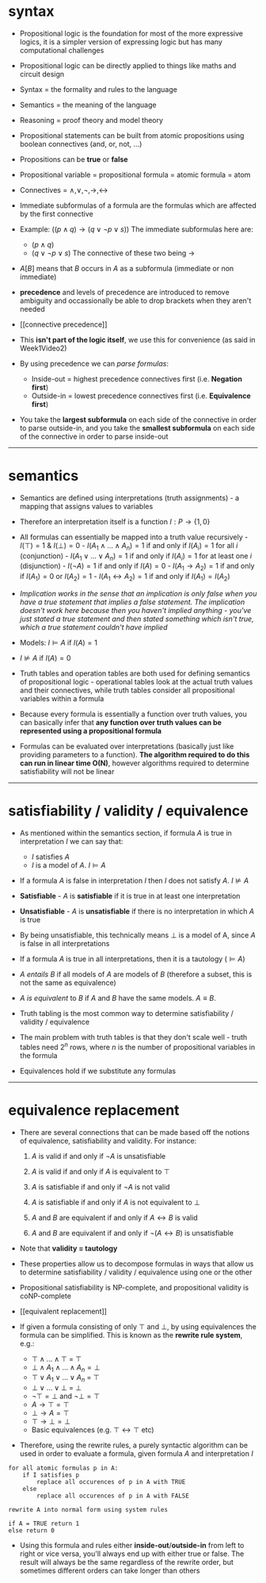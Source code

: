 # syntax

- Propositional logic is the foundation for most of the more expressive logics, it is a simpler version of expressing logic but has many computational challenges
- Propositional logic can be directly applied to things like maths and circuit design

- Syntax = the formality and rules to the language
- Semantics = the meaning of the language
- Reasoning = proof theory and model theory

- Propositional statements can be built from atomic propositions using boolean connectives (and, or, not, ...)
- Propositions can be **true** or **false**
- Propositional variable = propositional formula = atomic formula = atom

- Connectives = $\land$,$\lor$,$\lnot$,$\rightarrow$,$\leftrightarrow$
- Immediate subformulas of a formula are the formulas which are affected by the first connective
- Example: $((p\land q)\rightarrow(q\lor \lnot p \lor s))$
  The immediate subformulas here are:
  - $(p\land q)$
  - $(q\lor \lnot p \lor s)$
  The connective of these two being $\rightarrow$

- $A[B]$ means that $B$ occurs in $A$ as a subformula (immediate or non immediate)

- **precedence** and levels of precedence are introduced to remove ambiguity and occassionally be able to drop brackets when they aren't needed
- [[connective precedence]]

- This **isn't part of the logic itself**, we use this for convenience (as said in Week1Video2)
- By using precedence we can *parse formulas*:
	- Inside-out = highest precedence connectives first (i.e. **Negation first**)
	- Outside-in = lowest precedence connectives first (i.e. **Equivalence first**)
- You take the **largest subformula** on each side of the connective in order to parse outside-in, and you take the **smallest subformula** on each side of the connective in order to parse inside-out

***

# semantics

- Semantics are defined using interpretations (truth assignments) - a mapping that assigns values to variables
- Therefore an interpretation itself is a function
  $I : P \rightarrow \{1,0\}$
- All formulas can essentially be mapped into a truth value recursively
	  - $I(\top) = 1$  & $I(\bot) = 0$ 
	  - $I(A_1 \land ... \land A_n) = 1$ if and only if $I(A_i) = 1$ for all $i$ (conjunction)
	  - $I(A_1 \lor ... \lor A_n) = 1$ if and only if $I(A_i) = 1$ for at least one $i$ (disjunction)
	  - $I(\lnot A) = 1$ if and only if $I(A) = 0$
	  - $I(A_1 \rightarrow A_2) = 1$ if and only if $I(A_1) = 0$ or $I(A_2) = 1$
	  - $I(A_1\leftrightarrow A_2) = 1$ if and only if $I(A_1) = I(A_2)$

- *Implication works in the sense that an implication is only false when you have a true statement that implies a false statement. The implication doesn't work here because then you haven't implied anything - you've just stated a true statement and then stated something which isn't true, which a true statement couldn't have implied*
- Models: $I \vDash A$ if $I(A) = 1$ 
- $I \nvDash A$ if $I(A) = 0$
- Truth tables and operation tables are both used for defining semantics of propositional logic - operational tables look at the actual truth values and their connectives, while truth tables consider all propositional variables within a formula

- Because every formula is essentially a function over truth values, you can basically infer that **any function over truth values can be represented using a propositional formula**

- Formulas can be evaluated over interpretations (basically just like providing parameters to a function). **The algorithm required to do this can run in linear time O(N)**, however algorithms required to determine satisfiability will not be linear

***

# satisfiability / validity / equivalence

- As mentioned within the semantics section, if formula $A$ is true in interpretation $I$ we can say that:
	- $I$ satisfies $A$
	- $I$ is a model of $A$. $I \vDash A$
- If a formula $A$ is false in interpretation $I$ then $I$ does not satisfy $A$. $I \nvDash A$
- **Satisfiable** - $A$ is **satisfiable** if it is true in at least one interpretation
- **Unsatisfiable** - $A$ is **unsatisfiable** if there is no interpretation in which $A$ is true
- By being unsatisfiable, this technically means $\bot$ is a model of A, since $A$ is false in all interpretations

- If a formula $A$ is true in all interpretations, then it is a tautology ($\vDash A$)
- $A$ *entails* $B$ if all models of $A$ are models of $B$ (therefore a subset, this is not the same as equivalence)
- $A$ *is equivalent* to $B$ if $A$ and $B$ have the same models. $A \equiv B$.

- Truth tabling is the most common way to determine satisfiability / validity / equivalence 
- The main problem with truth tables is that they don't scale well - truth tables need $2^n$ rows, where $n$ is the number of propositional variables in the formula

- Equivalences hold if we substitute any formulas

***

# equivalence replacement

- There are several connections that can be made based off the notions of equivalence, satisfiability and validity. For instance:
	1. $A$ is valid if and only if $\lnot A$ is unsatisfiable
	2. $A$ is valid if and only if $A$ is equivalent to $\top$

	3. $A$ is satisfiable if and only if $\lnot A$ is not valid
	4. $A$ is satisfiable if and only if $A$ is not equivalent to $\bot$

	5. $A$ and $B$ are equivalent if and only if $A\leftrightarrow B$ is valid
	
	6. $A$ and $B$ are equivalent if and only if $\lnot (A\leftrightarrow B)$ is unsatisfiable

- Note that **validity = tautology**
- These properties allow us to decompose formulas in ways that allow us to determine satisfiability / validity / equivalence using one or the other
- Propositional satisfiability is NP-complete, and propositional validity is coNP-complete

- [[equivalent replacement]]

- If given a formula consisting of only $\top$ and $\bot$, by using equivalences the formula can be simplified. This is known as the **rewrite rule system**, e.g.:
	- $\top \land ... \land \top$ = $\top$
	- $\bot \land A_1 \land ... \land A_n = \bot$
	- $\top \lor A_1 \lor ... \lor A_n$ = $\top$
	- $\bot \lor ... \lor \bot$ = $\bot$
	- $\lnot \top = \bot$ and $\lnot \bot = \top$
	- $A \rightarrow \top = \top$
	- $\bot \rightarrow A = \top$
	- $\top \rightarrow \bot = \bot$
	- Basic equivalences (e.g. $\top \leftrightarrow \top$ etc)

- Therefore, using the rewrite rules, a purely syntactic algorithm can be used in order to evaluate a formula, given formula $A$ and interpretation $I$
  
```
for all atomic formulas p in A:
	if I satisfies p
		replace all occurences of p in A with TRUE
	else
		replace all occurences of p in A with FALSE

rewrite A into normal form using system rules

if A = TRUE return 1
else return 0
```

- Using this formula and rules either **inside-out**/**outside-in** from left to right or vice versa, you'll always end up with either true or false. The result will always be the same regardless of the rewrite order, but sometimes different orders can take longer than others